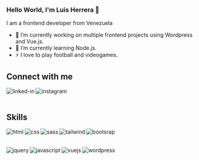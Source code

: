 ### Hello World, I'm Luis Herrera 👋
I am a frontend developer from Venezuela

- 🔭 I’m currently working on multiple frontend projects using Wordpress and Vue.js.
- 🌱 I’m currently learning Node.js.
- ⚡ I love to play football and videogames.


## Connect with me
[<img align="left" alt="linked-in" src="https://img.shields.io/badge/linkedin-%230077B5.svg?&style=for-the-badge&logo=linkedin&logoColor=white" />](https://www.linkedin.com/in/luis-herrera-40477717a/)
[<img align="left" alt="instagram" src="https://img.shields.io/badge/Instagram-E4405F?style=for-the-badge&logo=instagram&logoColor=white" />](https://instagram.com/luisherrerhael)
<br>
<br>
## Skills
<img align="left" alt="html" src="https://img.shields.io/badge/HTML5-E34F26?style=for-the-badge&logo=html5&logoColor=white" />
<img align="left" alt="css" src="https://img.shields.io/badge/CSS3-1572B6?style=for-the-badge&logo=css3&logoColor=white" />
<img align="left" alt="sass" src="https://img.shields.io/badge/Sass-CC6699?style=for-the-badge&logo=sass&logoColor=white" />
<img align="left" alt="tailwind" src="https://img.shields.io/badge/Tailwind_CSS-38B2AC?style=for-the-badge&logo=tailwind-css&logoColor=white" />
<img align="left" alt="bootsrap" src="https://img.shields.io/badge/Bootstrap-563D7C?style=for-the-badge&logo=bootstrap&logoColor=white" />
<br><br>

<img align="left" alt="jquery" src="https://img.shields.io/badge/jQuery-0769AD?style=for-the-badge&logo=jquery&logoColor=white" /><img align="left" alt="javascript" src="https://img.shields.io/badge/JavaScript-323330?style=for-the-badge&logo=javascript&logoColor=F7DF1E" />
<img align="left" alt="vuejs" src="https://img.shields.io/badge/Vue.js-35495E?style=for-the-badge&logo=vue.js&logoColor=4FC08D" />
<img align="left" alt="wordpress" src="https://img.shields.io/badge/Wordpress-21759b.svg?&style=for-the-badge&logo=wordpress&logoColor=white" />

<br>
<br>
